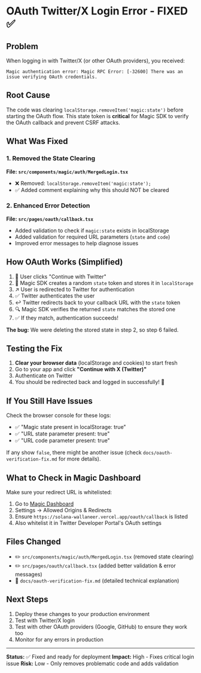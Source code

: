 # OAuth Twitter/X Login Error - FIXED ✅

## Problem
When logging in with Twitter/X (or other OAuth providers), you received:
```
Magic authentication error: Magic RPC Error: [-32600] There was an issue verifying OAuth credentials.
```

## Root Cause
The code was clearing `localStorage.removeItem('magic:state')` before starting the OAuth flow. This state token is **critical** for Magic SDK to verify the OAuth callback and prevent CSRF attacks.

## What Was Fixed

### 1. Removed the State Clearing
**File: `src/components/magic/auth/MergedLogin.tsx`**
- ❌ Removed: `localStorage.removeItem('magic:state');`
- ✅ Added comment explaining why this should NOT be cleared

### 2. Enhanced Error Detection
**File: `src/pages/oauth/callback.tsx`**
- Added validation to check if `magic:state` exists in localStorage
- Added validation for required URL parameters (`state` and `code`)
- Improved error messages to help diagnose issues

## How OAuth Works (Simplified)

1. 🔐 User clicks "Continue with Twitter"
2. 📝 Magic SDK creates a random `state` token and stores it in `localStorage`
3. ↗️ User is redirected to Twitter for authentication
4. ✅ Twitter authenticates the user
5. ↩️ Twitter redirects back to your callback URL with the `state` token
6. 🔍 Magic SDK verifies the returned `state` matches the stored one
7. ✅ If they match, authentication succeeds!

**The bug:** We were deleting the stored state in step 2, so step 6 failed.

## Testing the Fix

1. **Clear your browser data** (localStorage and cookies) to start fresh
2. Go to your app and click **"Continue with X (Twitter)"**
3. Authenticate on Twitter
4. You should be redirected back and logged in successfully! 🎉

## If You Still Have Issues

Check the browser console for these logs:
- ✅ "Magic state present in localStorage: true"
- ✅ "URL state parameter present: true"
- ✅ "URL code parameter present: true"

If any show `false`, there might be another issue (check `docs/oauth-verification-fix.md` for more details).

## What to Check in Magic Dashboard

Make sure your redirect URL is whitelisted:
1. Go to [Magic Dashboard](https://dashboard.magic.link)
2. Settings → Allowed Origins & Redirects
3. Ensure `https://solana-wallaneer.vercel.app/oauth/callback` is listed
4. Also whitelist it in Twitter Developer Portal's OAuth settings

## Files Changed
- ✏️ `src/components/magic/auth/MergedLogin.tsx` (removed state clearing)
- ✏️ `src/pages/oauth/callback.tsx` (added better validation & error messages)
- 📄 `docs/oauth-verification-fix.md` (detailed technical explanation)

## Next Steps
1. Deploy these changes to your production environment
2. Test with Twitter/X login
3. Test with other OAuth providers (Google, GitHub) to ensure they work too
4. Monitor for any errors in production

---

**Status:** ✅ Fixed and ready for deployment
**Impact:** High - Fixes critical login issue
**Risk:** Low - Only removes problematic code and adds validation


